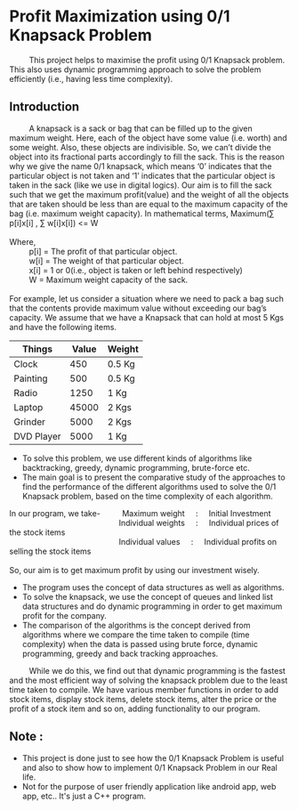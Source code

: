 # Profit Maximization using 0/1 Knapsack Problem
&nbsp;&nbsp;&nbsp;&nbsp;&nbsp;&nbsp;&nbsp;&nbsp;&nbsp;This project helps to maximise the profit using 0/1 Knapsack problem. This also uses dynamic programming approach to solve the 
problem efficiently (i.e., having less time complexity).

## Introduction
&nbsp;&nbsp;&nbsp;&nbsp;&nbsp;&nbsp;&nbsp;&nbsp;&nbsp;A knapsack is a sack or bag that can be filled up to the given maximum weight. Here, each of the object have some value (i.e. worth) and some weight. Also, these objects are indivisible. So, we can’t divide the object into its fractional parts accordingly to fill the sack. This is the reason why we give the name 0/1 knapsack, which means ‘0’ indicates that the particular object is not taken and ‘1’ indicates that the particular object is taken in the sack (like we use in digital logics). Our aim is to fill the sack such that we get the maximum profit(value) and the weight of all the objects that are taken should be less than are equal to the maximum capacity of the bag (i.e. maximum weight capacity). In mathematical terms,
Maximum(&sum; p[i]x[i] , &sum; w[i]x[i]) <= W <br> <br>
Where,<br>
&nbsp;&nbsp;&nbsp;&nbsp;&nbsp;&nbsp;&nbsp;&nbsp;&nbsp;p[i] = The profit of that particular object.<br>
&nbsp;&nbsp;&nbsp;&nbsp;&nbsp;&nbsp;&nbsp;&nbsp;&nbsp;w[i] = The weight of that particular object.<br>
&nbsp;&nbsp;&nbsp;&nbsp;&nbsp;&nbsp;&nbsp;&nbsp;&nbsp;x[i] = 1 or 0(i.e., object is taken or left behind respectively)<br>
&nbsp;&nbsp;&nbsp;&nbsp;&nbsp;&nbsp;&nbsp;&nbsp;&nbsp;W = Maximum weight capacity of the sack.<br> <br>
For example, let us consider a situation where we need to pack a bag such that the contents provide maximum value without exceeding our bag’s capacity. We assume that we have a Knapsack that can hold at most 5 Kgs and have the following items.

<table>
  <thead>
    <tr>
      <th>Things</th>
      <th>Value</th>
      <th>Weight</th>
    </tr>
  </thead>
  <tbody>
    <tr>
      <td>Clock</td>
      <td>450</td>
      <td>0.5 Kg</td>
    </tr>
    <tr>
      <td>Painting</td>
      <td>500</td>
      <td>0.5 Kg</td>
    </tr>
    <tr>
      <td>Radio</td>
      <td>1250</td>
      <td>1 Kg</td>
    </tr>
    <tr>
      <td>Laptop</td>
      <td>45000</td>
      <td>2 Kgs</td>
    </tr>
    <tr>
      <td>Grinder</td>
      <td>5000</td>
      <td>2 Kgs</td>
    </tr>
    <tr>
      <td>DVD Player</td>
      <td>5000</td>
      <td>1 Kg</td>
    </tr>
  </tbody>
</table>

<ul>
  <li>
    To solve this problem, we use different kinds of algorithms like backtracking, greedy, dynamic programming, brute-force etc.
  </li>
  <li>
    The main goal is to present the comparative study of the approaches to find the performance of the different algorithms used
    to solve the 0/1 Knapsack problem, based on the time complexity of each algorithm.
  </li>
</ul>

In our program, we take-
&nbsp;&nbsp;&nbsp;&nbsp;&nbsp;&nbsp;&nbsp;&nbsp;&nbsp;Maximum weight&nbsp;&nbsp;&nbsp;&nbsp;&nbsp;:&nbsp;&nbsp;&nbsp;&nbsp; Initial Investment<br>
&nbsp;&nbsp;&nbsp;&nbsp;&nbsp;&nbsp;&nbsp;&nbsp;&nbsp;&nbsp;&nbsp;&nbsp;&nbsp;&nbsp;&nbsp;&nbsp;&nbsp;&nbsp;&nbsp;&nbsp;&nbsp;&nbsp;&nbsp;&nbsp;&nbsp;&nbsp;&nbsp;&nbsp;&nbsp;&nbsp;&nbsp;&nbsp;&nbsp;&nbsp;&nbsp;&nbsp;&nbsp;&nbsp;&nbsp;&nbsp;&nbsp;&nbsp;&nbsp;&nbsp;&nbsp;&nbsp;&nbsp;&nbsp;&nbsp;&nbsp;Individual weights&nbsp;&nbsp;&nbsp;&nbsp;&nbsp;:&nbsp;&nbsp;&nbsp;&nbsp; Individual prices of the stock items<br>
&nbsp;&nbsp;&nbsp;&nbsp;&nbsp;&nbsp;&nbsp;&nbsp;&nbsp;&nbsp;&nbsp;&nbsp;&nbsp;&nbsp;&nbsp;&nbsp;&nbsp;&nbsp;&nbsp;&nbsp;&nbsp;&nbsp;&nbsp;&nbsp;&nbsp;&nbsp;&nbsp;&nbsp;&nbsp;&nbsp;&nbsp;&nbsp;&nbsp;&nbsp;&nbsp;&nbsp;&nbsp;&nbsp;&nbsp;&nbsp;&nbsp;&nbsp;&nbsp;&nbsp;&nbsp;&nbsp;&nbsp;&nbsp;&nbsp;&nbsp;Individual values&nbsp;&nbsp;&nbsp;&nbsp;&nbsp;:&nbsp;&nbsp;&nbsp;&nbsp; Individual profits on selling the stock items<br>
<br>
So, our aim is to get maximum profit by using our investment wisely.<br>
<ul>
  <li>
    The program uses the concept of data structures as well as algorithms.
  </li>
  <li>
    To solve the knapsack, we use the concept of queues and linked list data structures and do dynamic programming in order to get maximum profit for the company.
  </li>
  <li>
    The comparison of the algorithms is the concept derived from algorithms where we compare the time taken to compile (time complexity) when the data is passed using brute force, dynamic programming, greedy and back tracking approaches.
  </li>
</ul>
&nbsp;&nbsp;&nbsp;&nbsp;&nbsp;&nbsp;&nbsp;&nbsp;&nbsp;While we do this, we find out that dynamic programming is the fastest and the most efficient way of solving the knapsack problem due to the least time taken to compile.
We have various member functions in order to add stock items, display stock items, delete stock items, alter the price or the profit of a stock item and so on, adding functionality to our program.

## Note :
<ul>
  <li>
    This project is done just to see how the 0/1 Knapsack Problem is useful and also to show how to implement 0/1 Knapsack Problem in our Real life.
  </li>
  <li>
    Not for the purpose of user friendly application like android app, web app, etc.. It's just a C++ program.
  </li>
</ul>
